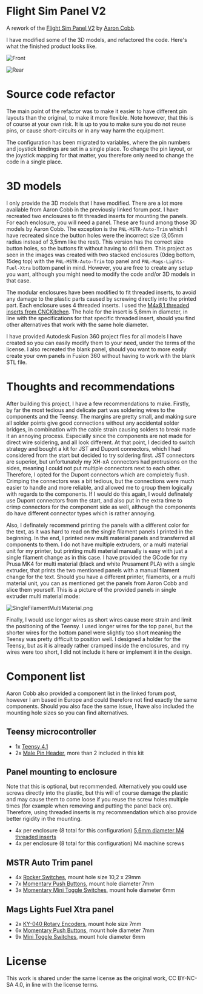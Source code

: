 # Flight Sim Panel V2
A rework of the [Flight Sim Panel V2](https://forums.flightsimulator.com/t/3d-printed-flight-simulator-panel-v2/219057) by [Aaron Cobb](https://www.cobbinnovation.com/).

I have modified some of the 3D models, and refactored the code. Here's what the finished product looks like.

![Front](docs/Front.jpg)

![Rear](docs/Rear.jpg)

# Source code refactor
The main point of the refactor was to make it easier to have different pin layouts than the original, to make it more flexible. Note however, that this is of course at your own risk. It is up to you to make sure you do not reuse pins, or cause short-circuits or in any way harm the equipment.

The configuration has been migrated to variables, where the pin numbers and joystick bindings are set in a single place. To change the pin layout, or the joystick mapping for that matter, you therefore only need to change the code in a single place.

# 3D models
I only provide the 3D models that I have modified. There are a lot more available from Aaron Cobb in the previously linked forum post. I have recreated two enclosures to fit threaded inserts for mounting the panels. For each enclosure, you will need a panel. These are found among those 3D models by Aaron Cobb. The exception is the `PNL-MSTR-Auto-Trim` which I have recreated since the button holes were the incorrect size (3,05mm radius instead of 3,5mm like the rest). This version has the correct size button holes, so the buttons fit without having to drill them. This project as seen in the images was created with two stacked enclosures (0deg bottom, 15deg top) with the `PNL-MSTR-Auto-Trim` top panel and `PNL-Mags-Lights-Fuel-Xtra` bottom panel in mind. However, you are free to create any setup you want, although you might need to modify the code and/or 3D models in that case.

The modular enclosures have been modified to fit threaded inserts, to avoid any damage to the plastic parts caused by screwing directly into the printed part. Each enclosure uses 4 threaded inserts. I used the [M4x8,1 threaded inserts from CNCKitchen](https://cnckitchen.store/products/gewindeeinsatz-threaded-insert-m4-standard-50-stk-pcs). The hole for the insert is 5,6mm in diameter, in line with the specifications for that specific threaded insert, should you find other alternatives that work with the same hole diameter.

I have provided Autodesk Fusion 360 project files for all models I have created so you can easily modify them to your need, under the terms of the license. I also recreated the blank panel, should you want to more easily create your own panels in Fusion 360 without having to work with the blank STL file.

# Thoughts and recommendations
After building this project, I have a few recommendations to make. Firstly, by far the most tedious and delicate part was soldering wires to the components and the Teensy. The margins are pretty small, and making sure all solder points give good connections without any accidental solder bridges, in combination with the cable strain causing solders to break made it an annoying process. Especially since the components are not made for direct wire soldering, and all look different. At that point, I decided to switch strategy and bought a kit for JST and Dupont connectors, which I had considered from the start but decided to try soldering first. JST connectors are superior, but unfortunately my XH-xA connectors had protrusions on the sides, meaning I could not put multiple connectors next to each other. Therefore, I opted for the Dupont connectors which are completely flush. Crimping the connectors was a bit tedious, but the connections were much easier to handle and more reliable, and allowed me to group them logically with regards to the components. If I would do this again, I would definately use Dupont connectors from the start, and also put in the extra time to crimp connectors for the component side as well, although the components do have different connector types which is rather annoying.

Also, I definately recommend printing the panels with a different color for the text, as it was hard to read on the single filament panels I printed in the beginning. In the end, I printed new multi material panels and transferred all components to them. I do not have multiple extruders, or a multi material unit for my printer, but printing multi material manually is easy with just a single filament change as in this case. I have provided the GCode for my Prusa MK4 for multi material (black and white Prusament PLA) with a single extruder, that prints the two mentioned panels with a manual filament change for the text. Should you have a different printer, filaments, or a multi material unit, you can as mentioned get the panels from Aaron Cobb and slice them yourself. This is a picture of the provided panels in single extruder multi material mode:

![SingleFilamentMultiMaterial.png](docs/SingleFilamentMultiMaterial.png)

Finally, I would use longer wires as short wires cause more strain and limit the positioning of the Teensy. I used longer wires for the top panel, but the shorter wires for the bottom panel were slightly too short meaning the Teensy was pretty difficult to position well. I designed a holder for the Teensy, but as it is already rather cramped inside the enclosures, and my wires were too short, I did not include it here or implement it in the design.

# Component list

Aaron Cobb also provided a component list in the linked forum post, however I am based in Europe and could therefore not find exactly the same components. Should you also face the same issue, I have also included the mounting hole sizes so you can find alternatives.

## Teensy microcontroller

* 1x [Teensy 4.1](https://www.amazon.se/dp/B08CXTSJV6)
* 2x [Male Pin Header](https://www.amazon.se/dp/B07DBY753C), more than 2 included in this kit

## Panel mounting to enclosure

Note that this is optional, but recommended. Alternatively you could use screws directly into the plastic, but this will of course damage the plastic and may cause them to come loose if you reuse the screw holes multiple times (for example when removing and putting the panel back on). Therefore, using threaded inserts is my recommendation which also provide better rigidity in the mounting.

* 4x per enclosure (8 total for this configuration) [5,6mm diameter M4 threaded inserts](https://cnckitchen.store/products/gewindeeinsatz-threaded-insert-m4-standard-50-stk-pcs)
* 4x per enclosure (8 total for this configuration) M4 machine screws

## MSTR Auto Trim panel

* 4x [Rocker Switches](https://www.amazon.se/dp/B00WJLF8OQ), mount hole size 10,2 x 29mm
* 7x [Momentary Push Buttons](https://www.amazon.se/dp/B07XRKN3F3), mount hole diameter 7mm
* 3x [Momentary Mini Toggle Switches](https://www.amazon.se/dp/B01M0LXR0L), mount hole diameter 6mm

## Mags Lights Fuel Xtra panel

* 2x [KY-040 Rotary Encoders](https://www.amazon.se/dp/B0D12N311C), mount hole size 7mm
* 6x [Momentary Push Buttons](https://www.amazon.se/dp/B07XRKN3F3), mount hole diameter 7mm
* 9x [Mini Toggle Switches](https://www.amazon.se/dp/B0B56S4F1X), mount hole diameter 6mm

# License
This work is shared under the same license as the original work, CC BY-NC-SA 4.0, in line with the license terms.